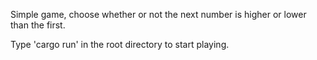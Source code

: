 Simple game, choose whether or not the next number is higher or lower than the first.

Type 'cargo run' in the root directory to start playing.